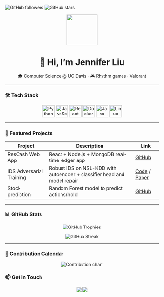 <!-- Badges -->
![GitHub followers](https://img.shields.io/github/followers/jenniferliu?label=Follow&style=social)
![GitHub stars](https://img.shields.io/github/stars/jenniferliu?style=social)

<!-- Avatar & Bio -->
<p align="center">
  <img src="https://avatars.githubusercontent.com/u/yourID?v=4" width="100" />
</p>
<h1 align="center">👋 Hi, I’m Jennifer Liu</h1>
<p align="center">🎓 Computer Science @ UC Davis · 🎮 Rhythm games · Valorant</p>

---

### 🛠 Tech Stack

<p align="center">
  <img src="https://cdn.jsdelivr.net/gh/devicons/devicon/icons/python/python-original.svg" alt="Python" width="40" height="40" />
  <img src="https://cdn.jsdelivr.net/gh/devicons/devicon/icons/javascript/javascript-original.svg" alt="JavaScript" width="40" height="40" />
  <img src="https://cdn.jsdelivr.net/gh/devicons/devicon/icons/react/react-original.svg" alt="React" width="40" height="40" />
  <img src="https://cdn.jsdelivr.net/gh/devicons/devicon/icons/docker/docker-original.svg" alt="Docker" width="40" height="40" />
  <img src="https://cdn.jsdelivr.net/gh/devicons/devicon/icons/java/java-original.svg" alt="Java" width="40" height="40" />
  <img src="https://cdn.jsdelivr.net/gh/devicons/devicon/icons/linux/linux-original.svg" alt="Linux" width="40" height="40" />
</p>


---

### 🌟 Featured Projects
| Project                  | Description                                        | Link                                                              |
|--------------------------|----------------------------------------------------|-------------------------------------------------------------------|
| ResCash Web App          | React + Node.js + MongoDB real-time ledger app     | [GitHub](https://github.com/KeysGui-i/rescash)                 |
| IDS Adversarial Training | Robust IDS on NSL-KDD with autoencoer + classifier head and model repair   | [Code](https://github.com/KeysGui-i/ids-adv) / [Paper](#)|
| Stock prediction         | Random Forest model to predict actions/hold        | [GitHub](https://github.com/KeysGui-i/stock_predicion)          |

---

### 📊 GitHub Stats
<p align="center">
  <img src="https://github-profile-trophy.vercel.app/?username=jenniferliu&theme=radical&no-frame=true&row=1&column=4" alt="GitHub Trophies" />
</p>

<p align="center">
  <img src="https://github-readme-streak-stats.herokuapp.com/?user=jenniferliu&theme=radical" alt="GitHub Streak" />
</p>

---
### 📅 Contribution Calendar
<p align="center">
  <img src="https://ghchart.rshah.org/KeysGui-i" alt="Contribution chart" />
</p>

### 📫 Get in Touch
<p align="center">
  <a href="mailto:jenniferliuzijie@gmail.com"><img src="https://img.shields.io/badge/Email-D14836?style=for-the-badge&logo=gmail&logoColor=white" /></a>
  <a href="https://discord.gg/bW98ad8a"><img src="https://img.shields.io/badge/Discord-7289DA?style=for-the-badge&logo=discord&logoColor=white" /></a>
</p>
